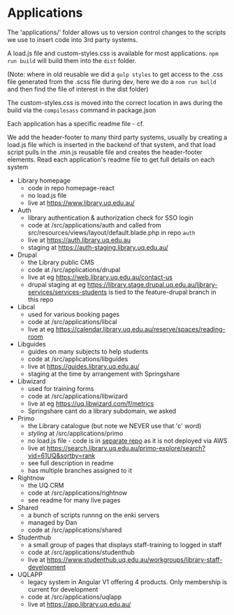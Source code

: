 # Applications

The 'applications/' folder allows us to version control changes to the scripts we use to insert code into 3rd party systems.

A load.js file and custom-styles.css is available for most applications. `npm run build` will build them into the `dist` folder.

(Note: where in old reusable we did a `gulp styles` to get access to the .css file generated from the .scss file during dev, here we do a `nom run bulld` and then find the file of interest in the dist folder)

The custom-styles.css is moved into the correct location in aws during the build via the `compilesass` command in package.json

Each application has a specific readme file - cf.

We add the header-footer to many third party systems, usually by creating a load.js file which is inserted in the backend of that system, and that load script pulls in the .min.js reusable file and creates the header-footer elements. Read each application's readme file to get full details on each system

- Library homepage
  - code in repo homepage-react
  - no load.js file
  - live at <https://www.library.uq.edu.au/>
- Auth
  - library authentication & authorization check for SSO login
  - code at /src/applications/auth and called from src/resources/views/layout/default.blade.php in repo `auth`
  - live at <https://auth.library.uq.edu.au>
  - staging at <https://auth-staging.library.uq.edu.au/>
- Drupal
  - the Library public CMS
  - code at /src/applications/drupal
  - live at eg <https://web.library.uq.edu.au/contact-us>
  - drupal staging at eg <https://library.stage.drupal.uq.edu.au/library-services/services-students> is tied to the feature-drupal branch in this repo
- Libcal
  - used for various booking pages
  - code at /src/applications/libcal
  - live at eg <https://calendar.library.uq.edu.au/reserve/spaces/reading-room>
- Libguides
  - guides on many subjects to help students
  - code at /src/applications/libguides
  - live at <https://guides.library.uq.edu.au/>
  - staging at the time by arrangement with Springshare
- Libwizard
  - used for training forms
  - code at /src/applications/libwizard
  - live at eg <https://uq.libwizard.com/f/metrics>
  - Springshare cant do a library subdomain, we asked
- Primo
  - the Library catalogue (but note we NEVER use that 'c' word)
  - _styling_ at /src/applications/primo
  - no load.js file - code is in [separate repo](https://github.com/uqlibrary/exlibris-primo) as it is not deployed via AWS
  - live at <https://search.library.uq.edu.au/primo-explore/search?vid=61UQ&sortby=rank>
  - see full description in readme
  - has multiple branches assigned to it
- Rightnow
  - the UQ CRM
  - code at /src/applications/rightnow
  - see readme for many live pages
- Shared
  - a bunch of scripts runnng on the enki servers
  - managed by Dan
  - code at /src/applications/shared
- Studenthub
  - a small group of pages that displays staff-training to logged in staff
  - code at /src/applications/studenthub
  - live at <https://www.studenthub.uq.edu.au/workgroups/library-staff-development>
- UQLAPP
  - legacy system in Angular V1 offering 4 products. Only membership is current for development
  - code at /src/applications/uqlapp
  - live at <https://app.library.uq.edu.au/>
